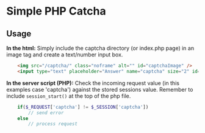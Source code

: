 # Simple PHP Catcha

## Usage
**In the html:**
Simply include the captcha directory (or index.php page) in an image tag and create a text/number input box. 

```html
	<img src="/captcha/" class="noframe" alt="" id="captchaImage" />
	<input type="text" placeholder="Answer" name="captcha" size="2" id="captchaInput"/>
```

**In the server script (PHP):**
Check the incoming request value (in this examples case 'captcha') against the stored sessions value. Remember to include `session_start()` at the top of the php file.
```php
	if($_REQUEST['captcha'] != $_SESSION['captcha'])
		// send error
	else
		// process request
```
